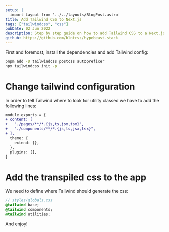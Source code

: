```yaml
---
setup: |
  import Layout from '../../layouts/BlogPost.astro'
title: Add Tailwind CSS to Next.js
tags: ["tailwindcss", "css"]
pubDate: 02 Jun 2022
description: Step by step guide on how to add Tailwind CSS to a Next.js project
github: https://github.com/blntrsz/hypebeast-stack
---
```


First and foremost, install the dependencies and add Tailwind config:

```bash
pnpm add -D tailwindcss postcss autoprefixer
npx tailwindcss init -p
```

# Change tailwind configuration

In order to tell Tailwind where to look for utility classed we have to add the following lines:

```diff
module.exports = {
+ content: [
+   "./pages/**/*.{js,ts,jsx,tsx}",
+   "./components/**/*.{js,ts,jsx,tsx}",
+ ],
  theme: {
    extend: {},
  },
  plugins: [],
}
```

# Add the transpiled css to the app

We need to define where Tailwind should generate the css:

```sass
// styles/globals.css
@tailwind base;
@tailwind components;
@tailwind utilities;
```

And enjoy!
